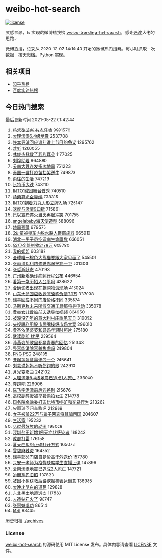 # weibo-hot-search

[![license](https://img.shields.io/github/license/Arrackisarookie/weibo-hot-search)](https://github.com/Arrackisarookie/weibo-hot-search/blob/master/LICENSE)

灵感来源，ts 实现的微博热搜榜 [weibo-trending-hot-search](https://github.com/justjavac/weibo-trending-hot-search)，感谢[迷渡](https://github.com/justjavac)大佬的思路~

微博热搜，记录从 2020-12-07 14:16:43 开始的微博热门搜索。每小时抓取一次数据，按天[归档](./archives)。Python 实现。

## 相关项目
+ [知乎热榜](https://github.com/Arrackisarookie/zhihu-top-search)
+ [百度实时热搜](https://github.com/Arrackisarookie/baidu-hot-search)

## 今日热门搜索

<!-- Rank Begin -->

最后更新时间 2021-05-22 01:42:44

1. [杨紫张艺兴 有点好嗑](https://s.weibo.com/weibo?q=%E6%9D%A8%E7%B4%AB%E5%BC%A0%E8%89%BA%E5%85%B4%20%E6%9C%89%E7%82%B9%E5%A5%BD%E5%97%91&Refer=top) 3931570
1. [大理漾濞6.4级地震](https://s.weibo.com/weibo?q=%23%E5%A4%A7%E7%90%86%E6%BC%BE%E6%BF%9E6.4%E7%BA%A7%E5%9C%B0%E9%9C%87%23&Refer=top) 2537708
1. [快本导演回应谁红谁上节目的争议](https://s.weibo.com/weibo?q=%23%E5%BF%AB%E6%9C%AC%E5%AF%BC%E6%BC%94%E5%9B%9E%E5%BA%94%E8%B0%81%E7%BA%A2%E8%B0%81%E4%B8%8A%E8%8A%82%E7%9B%AE%E7%9A%84%E4%BA%89%E8%AE%AE%23&Refer=top) 1295762
1. [难听](https://s.weibo.com/weibo?q=%23%E9%9A%BE%E5%90%AC%23&Refer=top) 1288055
1. [林俊杰拯救了我的耳朵](https://s.weibo.com/weibo?q=%23%E6%9E%97%E4%BF%8A%E6%9D%B0%E6%8B%AF%E6%95%91%E4%BA%86%E6%88%91%E7%9A%84%E8%80%B3%E6%9C%B5%23&Refer=top) 1177025
1. [刘烨助理](https://s.weibo.com/weibo?q=%23%E5%88%98%E7%83%A8%E5%8A%A9%E7%90%86%23&Refer=top) 964880
1. [云南大理连发多次地震](https://s.weibo.com/weibo?q=%23%E4%BA%91%E5%8D%97%E5%A4%A7%E7%90%86%E8%BF%9E%E5%8F%91%E5%A4%9A%E6%AC%A1%E5%9C%B0%E9%9C%87%23&Refer=top) 751223
1. [泰国一县打疫苗抽奖送牛](https://s.weibo.com/weibo?q=%23%E6%B3%B0%E5%9B%BD%E4%B8%80%E5%8E%BF%E6%89%93%E7%96%AB%E8%8B%97%E6%8A%BD%E5%A5%96%E9%80%81%E7%89%9B%23&Refer=top) 749878
1. [向往的生活](https://s.weibo.com/weibo?q=%E5%90%91%E5%BE%80%E7%9A%84%E7%94%9F%E6%B4%BB&Refer=top) 747219
1. [比特币大跌](https://s.weibo.com/weibo?q=%23%E6%AF%94%E7%89%B9%E5%B8%81%E5%A4%A7%E8%B7%8C%23&Refer=top) 743110
1. [INTO1成团舞台首秀](https://s.weibo.com/weibo?q=%23INTO1%E6%88%90%E5%9B%A2%E8%88%9E%E5%8F%B0%E9%A6%96%E7%A7%80%23&Refer=top) 740510
1. [杨紫算命全靠编](https://s.weibo.com/weibo?q=%23%E6%9D%A8%E7%B4%AB%E7%AE%97%E5%91%BD%E5%85%A8%E9%9D%A0%E7%BC%96%23&Refer=top) 738315
1. [INTO1抱着力丸人形立牌入场](https://s.weibo.com/weibo?q=%23INTO1%E6%8A%B1%E7%9D%80%E5%8A%9B%E4%B8%B8%E4%BA%BA%E5%BD%A2%E7%AB%8B%E7%89%8C%E5%85%A5%E5%9C%BA%23&Refer=top) 726147
1. [速度与激情9口碑](https://s.weibo.com/weibo?q=%23%E9%80%9F%E5%BA%A6%E4%B8%8E%E6%BF%80%E6%83%859%E5%8F%A3%E7%A2%91%23&Refer=top) 715861
1. [巴以宣布停火当天再起冲突](https://s.weibo.com/weibo?q=%23%E5%B7%B4%E4%BB%A5%E5%AE%A3%E5%B8%83%E5%81%9C%E7%81%AB%E5%BD%93%E5%A4%A9%E5%86%8D%E8%B5%B7%E5%86%B2%E7%AA%81%23&Refer=top) 701755
1. [angelababy海天使造型](https://s.weibo.com/weibo?q=%23angelababy%E6%B5%B7%E5%A4%A9%E4%BD%BF%E9%80%A0%E5%9E%8B%23&Refer=top) 688096
1. [地震预警](https://s.weibo.com/weibo?q=%E5%9C%B0%E9%9C%87%E9%A2%84%E8%AD%A6&Refer=top) 679575
1. [2幼童被锁车内脱水路人砸窗施救](https://s.weibo.com/weibo?q=%232%E5%B9%BC%E7%AB%A5%E8%A2%AB%E9%94%81%E8%BD%A6%E5%86%85%E8%84%B1%E6%B0%B4%E8%B7%AF%E4%BA%BA%E7%A0%B8%E7%AA%97%E6%96%BD%E6%95%91%23&Refer=top) 665910
1. [湖北一男子患空调病生命垂危](https://s.weibo.com/weibo?q=%23%E6%B9%96%E5%8C%97%E4%B8%80%E7%94%B7%E5%AD%90%E6%82%A3%E7%A9%BA%E8%B0%83%E7%97%85%E7%94%9F%E5%91%BD%E5%9E%82%E5%8D%B1%23&Refer=top) 636051
1. [52只企鹅创收2188万](https://s.weibo.com/weibo?q=%2352%E5%8F%AA%E4%BC%81%E9%B9%85%E5%88%9B%E6%94%B62188%E4%B8%87%23&Refer=top) 605780
1. [我的姐姐](https://s.weibo.com/weibo?q=%E6%88%91%E7%9A%84%E5%A7%90%E5%A7%90&Refer=top) 603182
1. [全球唯一棕色大熊猫要跟大家见面了](https://s.weibo.com/weibo?q=%23%E5%85%A8%E7%90%83%E5%94%AF%E4%B8%80%E6%A3%95%E8%89%B2%E5%A4%A7%E7%86%8A%E7%8C%AB%E8%A6%81%E8%B7%9F%E5%A4%A7%E5%AE%B6%E8%A7%81%E9%9D%A2%E4%BA%86%23&Refer=top) 545501
1. [张雨绮对利路修说你保护我一下](https://s.weibo.com/weibo?q=%23%E5%BC%A0%E9%9B%A8%E7%BB%AE%E5%AF%B9%E5%88%A9%E8%B7%AF%E4%BF%AE%E8%AF%B4%E4%BD%A0%E4%BF%9D%E6%8A%A4%E6%88%91%E4%B8%80%E4%B8%8B%23&Refer=top) 501306
1. [张哲瀚状态](https://s.weibo.com/weibo?q=%23%E5%BC%A0%E5%93%B2%E7%80%9A%E7%8A%B6%E6%80%81%23&Refer=top) 470193
1. [广州新增确诊病例行程公布](https://s.weibo.com/weibo?q=%23%E5%B9%BF%E5%B7%9E%E6%96%B0%E5%A2%9E%E7%A1%AE%E8%AF%8A%E7%97%85%E4%BE%8B%E8%A1%8C%E7%A8%8B%E5%85%AC%E5%B8%83%23&Refer=top) 446954
1. [看第一学历招人公平吗](https://s.weibo.com/weibo?q=%23%E7%9C%8B%E7%AC%AC%E4%B8%80%E5%AD%A6%E5%8E%86%E6%8B%9B%E4%BA%BA%E5%85%AC%E5%B9%B3%E5%90%97%23&Refer=top) 428622
1. [台确诊者出现在抢购物资现场](https://s.weibo.com/weibo?q=%23%E5%8F%B0%E7%A1%AE%E8%AF%8A%E8%80%85%E5%87%BA%E7%8E%B0%E5%9C%A8%E6%8A%A2%E8%B4%AD%E7%89%A9%E8%B5%84%E7%8E%B0%E5%9C%BA%23&Refer=top) 418024
1. [山东大姐回应收养流浪狗负债30万](https://s.weibo.com/weibo?q=%23%E5%B1%B1%E4%B8%9C%E5%A4%A7%E5%A7%90%E5%9B%9E%E5%BA%94%E6%94%B6%E5%85%BB%E6%B5%81%E6%B5%AA%E7%8B%97%E8%B4%9F%E5%80%BA30%E4%B8%87%23&Refer=top) 337098
1. [瑞幸回应不同门店价格不同](https://s.weibo.com/weibo?q=%23%E7%91%9E%E5%B9%B8%E5%9B%9E%E5%BA%94%E4%B8%8D%E5%90%8C%E9%97%A8%E5%BA%97%E4%BB%B7%E6%A0%BC%E4%B8%8D%E5%90%8C%23&Refer=top) 335874
1. [马斯克称未来所有交通工具都将是电动](https://s.weibo.com/weibo?q=%23%E9%A9%AC%E6%96%AF%E5%85%8B%E7%A7%B0%E6%9C%AA%E6%9D%A5%E6%89%80%E6%9C%89%E4%BA%A4%E9%80%9A%E5%B7%A5%E5%85%B7%E9%83%BD%E5%B0%86%E6%98%AF%E7%94%B5%E5%8A%A8%23&Refer=top) 335078
1. [黄奕女儿曾被前夫诱导拍视频](https://s.weibo.com/weibo?q=%23%E9%BB%84%E5%A5%95%E5%A5%B3%E5%84%BF%E6%9B%BE%E8%A2%AB%E5%89%8D%E5%A4%AB%E8%AF%B1%E5%AF%BC%E6%8B%8D%E8%A7%86%E9%A2%91%23&Refer=top) 334950
1. [被淹没71年的意大利村庄重见天日](https://s.weibo.com/weibo?q=%23%E8%A2%AB%E6%B7%B9%E6%B2%A171%E5%B9%B4%E7%9A%84%E6%84%8F%E5%A4%A7%E5%88%A9%E6%9D%91%E5%BA%84%E9%87%8D%E8%A7%81%E5%A4%A9%E6%97%A5%23&Refer=top) 319052
1. [央视曝利用股市黑嘴操纵市场大案](https://s.weibo.com/weibo?q=%23%E5%A4%AE%E8%A7%86%E6%9B%9D%E5%88%A9%E7%94%A8%E8%82%A1%E5%B8%82%E9%BB%91%E5%98%B4%E6%93%8D%E7%BA%B5%E5%B8%82%E5%9C%BA%E5%A4%A7%E6%A1%88%23&Refer=top) 296010
1. [黄圣依晒婆婆和妈妈年轻时照片](https://s.weibo.com/weibo?q=%23%E9%BB%84%E5%9C%A3%E4%BE%9D%E6%99%92%E5%A9%86%E5%A9%86%E5%92%8C%E5%A6%88%E5%A6%88%E5%B9%B4%E8%BD%BB%E6%97%B6%E7%85%A7%E7%89%87%23&Refer=top) 275180
1. [默读剧组 扰民](https://s.weibo.com/weibo?q=%E9%BB%98%E8%AF%BB%E5%89%A7%E7%BB%84%20%E6%89%B0%E6%B0%91&Refer=top) 259564
1. [孙燕姿的歌里都是青春的回忆](https://s.weibo.com/weibo?q=%23%E5%AD%99%E7%87%95%E5%A7%BF%E7%9A%84%E6%AD%8C%E9%87%8C%E9%83%BD%E6%98%AF%E9%9D%92%E6%98%A5%E7%9A%84%E5%9B%9E%E5%BF%86%23&Refer=top) 251343
1. [整容能消除容貌焦虑吗](https://s.weibo.com/weibo?q=%23%E6%95%B4%E5%AE%B9%E8%83%BD%E6%B6%88%E9%99%A4%E5%AE%B9%E8%B2%8C%E7%84%A6%E8%99%91%E5%90%97%23&Refer=top) 249804
1. [RNG PSG](https://s.weibo.com/weibo?q=%23RNG%20PSG%23&Refer=top) 248105
1. [开榴莲盲盒最惨的一个](https://s.weibo.com/weibo?q=%23%E5%BC%80%E6%A6%B4%E8%8E%B2%E7%9B%B2%E7%9B%92%E6%9C%80%E6%83%A8%E7%9A%84%E4%B8%80%E4%B8%AA%23&Refer=top) 245641
1. [刘芸说妈妈不听郑钧的歌](https://s.weibo.com/weibo?q=%23%E5%88%98%E8%8A%B8%E8%AF%B4%E5%A6%88%E5%A6%88%E4%B8%8D%E5%90%AC%E9%83%91%E9%92%A7%E7%9A%84%E6%AD%8C%23&Refer=top) 242913
1. [月光变奏曲](https://s.weibo.com/weibo?q=%E6%9C%88%E5%85%89%E5%8F%98%E5%A5%8F%E6%9B%B2&Refer=top) 242102
1. [大理漾濞6.4级地震已造成1人死亡](https://s.weibo.com/weibo?q=%23%E5%A4%A7%E7%90%86%E6%BC%BE%E6%BF%9E6.4%E7%BA%A7%E5%9C%B0%E9%9C%87%E5%B7%B2%E9%80%A0%E6%88%901%E4%BA%BA%E6%AD%BB%E4%BA%A1%23&Refer=top) 235040
1. [奔跑吧](https://s.weibo.com/weibo?q=%E5%A5%94%E8%B7%91%E5%90%A7&Refer=top) 226906
1. [陈飞宇泥潭前后的差别](https://s.weibo.com/weibo?q=%23%E9%99%88%E9%A3%9E%E5%AE%87%E6%B3%A5%E6%BD%AD%E5%89%8D%E5%90%8E%E7%9A%84%E5%B7%AE%E5%88%AB%23&Refer=top) 215676
1. [高校副教授被举报偷拍女生](https://s.weibo.com/weibo?q=%23%E9%AB%98%E6%A0%A1%E5%89%AF%E6%95%99%E6%8E%88%E8%A2%AB%E4%B8%BE%E6%8A%A5%E5%81%B7%E6%8B%8D%E5%A5%B3%E7%94%9F%23&Refer=top) 214778
1. [国务院金融委打击比特币挖矿和交易行为](https://s.weibo.com/weibo?q=%23%E5%9B%BD%E5%8A%A1%E9%99%A2%E9%87%91%E8%9E%8D%E5%A7%94%E6%89%93%E5%87%BB%E6%AF%94%E7%89%B9%E5%B8%81%E6%8C%96%E7%9F%BF%E5%92%8C%E4%BA%A4%E6%98%93%E8%A1%8C%E4%B8%BA%23&Refer=top) 213262
1. [宋雨琦回归奔跑吧](https://s.weibo.com/weibo?q=%23%E5%AE%8B%E9%9B%A8%E7%90%A6%E5%9B%9E%E5%BD%92%E5%A5%94%E8%B7%91%E5%90%A7%23&Refer=top) 212969
1. [女子被骗22万与骗子网恋将其骗回国](https://s.weibo.com/weibo?q=%23%E5%A5%B3%E5%AD%90%E8%A2%AB%E9%AA%9722%E4%B8%87%E4%B8%8E%E9%AA%97%E5%AD%90%E7%BD%91%E6%81%8B%E5%B0%86%E5%85%B6%E9%AA%97%E5%9B%9E%E5%9B%BD%23&Refer=top) 204607
1. [生活家](https://s.weibo.com/weibo?q=%E7%94%9F%E6%B4%BB%E5%AE%B6&Refer=top) 195232
1. [见过最好笑的动图](https://s.weibo.com/weibo?q=%23%E8%A7%81%E8%BF%87%E6%9C%80%E5%A5%BD%E7%AC%91%E7%9A%84%E5%8A%A8%E5%9B%BE%23&Refer=top) 195026
1. [深圳盐田新增1例无症状感染者](https://s.weibo.com/weibo?q=%E6%B7%B1%E5%9C%B3%E7%9B%90%E7%94%B0%E6%96%B0%E5%A2%9E1%E4%BE%8B%E6%97%A0%E7%97%87%E7%8A%B6%E6%84%9F%E6%9F%93%E8%80%85&Refer=top) 188242
1. [成都打雷](https://s.weibo.com/weibo?q=%23%E6%88%90%E9%83%BD%E6%89%93%E9%9B%B7%23&Refer=top) 176158
1. [夏天西瓜的正确打开方式](https://s.weibo.com/weibo?q=%23%E5%A4%8F%E5%A4%A9%E8%A5%BF%E7%93%9C%E7%9A%84%E6%AD%A3%E7%A1%AE%E6%89%93%E5%BC%80%E6%96%B9%E5%BC%8F%23&Refer=top) 165073
1. [雪碧麻辣烫](https://s.weibo.com/weibo?q=%23%E9%9B%AA%E7%A2%A7%E9%BA%BB%E8%BE%A3%E7%83%AB%23&Refer=top) 164852
1. [瑞幸部分门店自提价高于外送价](https://s.weibo.com/weibo?q=%23%E7%91%9E%E5%B9%B8%E9%83%A8%E5%88%86%E9%97%A8%E5%BA%97%E8%87%AA%E6%8F%90%E4%BB%B7%E9%AB%98%E4%BA%8E%E5%A4%96%E9%80%81%E4%BB%B7%23&Refer=top) 157780
1. [六安一老师为疫情缺席学生直播上课](https://s.weibo.com/weibo?q=%23%E5%85%AD%E5%AE%89%E4%B8%80%E8%80%81%E5%B8%88%E4%B8%BA%E7%96%AB%E6%83%85%E7%BC%BA%E5%B8%AD%E5%AD%A6%E7%94%9F%E7%9B%B4%E6%92%AD%E4%B8%8A%E8%AF%BE%23&Refer=top) 147896
1. [云南漾濞地震已造成2人死亡](https://s.weibo.com/weibo?q=%23%E4%BA%91%E5%8D%97%E6%BC%BE%E6%BF%9E%E5%9C%B0%E9%9C%87%E5%B7%B2%E9%80%A0%E6%88%902%E4%BA%BA%E6%AD%BB%E4%BA%A1%23&Refer=top) 147721
1. [迪丽热巴旧照](https://s.weibo.com/weibo?q=%23%E8%BF%AA%E4%B8%BD%E7%83%AD%E5%B7%B4%E6%97%A7%E7%85%A7%23&Refer=top) 137623
1. [被困小象获救后蹭挖掘机表达谢意](https://s.weibo.com/weibo?q=%23%E8%A2%AB%E5%9B%B0%E5%B0%8F%E8%B1%A1%E8%8E%B7%E6%95%91%E5%90%8E%E8%B9%AD%E6%8C%96%E6%8E%98%E6%9C%BA%E8%A1%A8%E8%BE%BE%E8%B0%A2%E6%84%8F%23&Refer=top) 136985
1. [太晚才明白的道理](https://s.weibo.com/weibo?q=%23%E5%A4%AA%E6%99%9A%E6%89%8D%E6%98%8E%E7%99%BD%E7%9A%84%E9%81%93%E7%90%86%23&Refer=top) 129828
1. [东北黑土地遭透支](https://s.weibo.com/weibo?q=%23%E4%B8%9C%E5%8C%97%E9%BB%91%E5%9C%9F%E5%9C%B0%E9%81%AD%E9%80%8F%E6%94%AF%23&Refer=top) 117530
1. [人造钻石火了](https://s.weibo.com/weibo?q=%23%E4%BA%BA%E9%80%A0%E9%92%BB%E7%9F%B3%E7%81%AB%E4%BA%86%23&Refer=top) 98747
1. [张惠妹唱功](https://s.weibo.com/weibo?q=%E5%BC%A0%E6%83%A0%E5%A6%B9%E5%94%B1%E5%8A%9F&Refer=top) 86514
1. [MSI](https://s.weibo.com/weibo?q=%23MSI%23&Refer=top) 83445
<!-- Rank End -->

历史归档 [./archives](./archives)

### License

[weibo-hot-search](https://github.com/Arrackisarookie/weibo-hot-search) 的源码使用 MIT License 发布。具体内容请查看 [LICENSE](./LICENSE) 文件。
